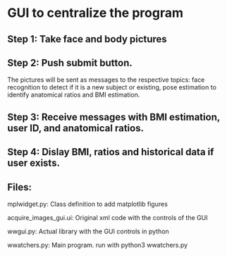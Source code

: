 # GUI to centralize the program

## Step 1: Take face and body pictures

## Step 2: Push submit button.
The pictures will be sent as messages to the respective topics: face recognition to detect if it is a new subject or existing, pose estimation to identify 
anatomical ratios and BMI estimation.

## Step 3: Receive messages with BMI estimation, user ID, and anatomical ratios.

## Step 4: Dislay BMI, ratios and historical data if user exists. 


## Files:

mplwidget.py: Class definition to add matplotlib figures

acquire_images_gui.ui: Original xml code with the controls of the GUI

wwgui.py: Actual library with the GUI controls in python

wwatchers.py: Main program. run with python3 wwatchers.py

